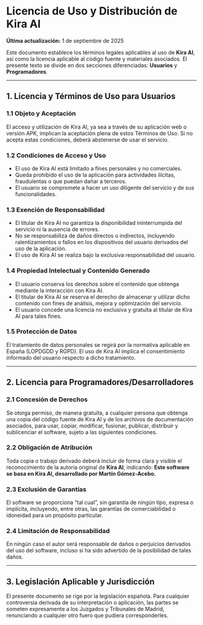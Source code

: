 # Licencia de Uso y Distribución de Kira AI

**Última actualización:** 1 de septiembre de 2025

Este documento establece los términos legales aplicables al uso de **Kira AI**, así como la licencia aplicable al código fuente y materiales asociados. El presente texto se divide en dos secciones diferenciadas: **Usuarios** y **Programadores**.

---

## 1. Licencia y Términos de Uso para Usuarios

### 1.1 Objeto y Aceptación
El acceso y utilización de Kira AI, ya sea a través de su aplicación web o versión APK, implican la aceptación plena de estos Términos de Uso. Si no acepta estas condiciones, deberá abstenerse de usar el servicio.

### 1.2 Condiciones de Acceso y Uso
- El uso de Kira AI está limitado a fines personales y no comerciales.  
- Queda prohibido el uso de la aplicación para actividades ilícitas, fraudulentas o que puedan dañar a terceros.  
- El usuario se compromete a hacer un uso diligente del servicio y de sus funcionalidades.  

### 1.3 Exención de Responsabilidad
- El titular de Kira AI no garantiza la disponibilidad ininterrumpida del servicio ni la ausencia de errores.  
- No se responsabiliza de daños directos o indirectos, incluyendo ralentizamientos o fallos en los dispositivos del usuario derivados del uso de la aplicación.  
- El uso de Kira AI se realiza bajo la exclusiva responsabilidad del usuario.  

### 1.4 Propiedad Intelectual y Contenido Generado
- El usuario conserva los derechos sobre el contenido que obtenga mediante la interacción con Kira AI.  
- El titular de Kira AI se reserva el derecho de almacenar y utilizar dicho contenido con fines de análisis, mejora y optimización del servicio.  
- El usuario concede una licencia no exclusiva y gratuita al titular de Kira AI para tales fines.  

### 1.5 Protección de Datos
El tratamiento de datos personales se regirá por la normativa aplicable en España (LOPDGDD y RGPD). El uso de Kira AI implica el consentimiento informado del usuario respecto a dicho tratamiento.

---

## 2. Licencia para Programadores/Desarrolladores

### 2.1 Concesión de Derechos
Se otorga permiso, de manera gratuita, a cualquier persona que obtenga una copia del código fuente de Kira AI y de los archivos de documentación asociados, para usar, copiar, modificar, fusionar, publicar, distribuir y sublicenciar el software, sujeto a las siguientes condiciones.

### 2.2 Obligación de Atribución
Toda copia o trabajo derivado deberá incluir de forma clara y visible el reconocimiento de la autoría original de **Kira AI**, indicando: **Este software se basa en Kira AI, desarrollado por Martín Gómez-Acebo.**


### 2.3 Exclusión de Garantías
El software se proporciona “tal cual”, sin garantía de ningún tipo, expresa o implícita, incluyendo, entre otras, las garantías de comerciabilidad o idoneidad para un propósito particular.

### 2.4 Limitación de Responsabilidad
En ningún caso el autor será responsable de daños o perjuicios derivados del uso del software, incluso si ha sido advertido de la posibilidad de tales daños.

---

## 3. Legislación Aplicable y Jurisdicción
El presente documento se rige por la legislación española. Para cualquier controversia derivada de su interpretación o aplicación, las partes se someten expresamente a los Juzgados y Tribunales de Madrid, renunciando a cualquier otro fuero que pudiera corresponderles.


